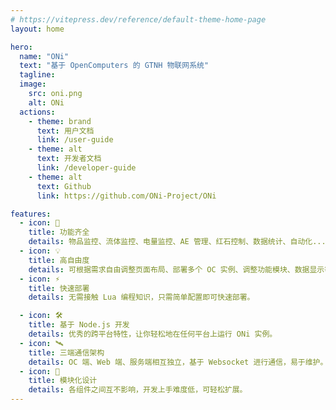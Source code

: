 ```yaml
---
# https://vitepress.dev/reference/default-theme-home-page
layout: home

hero:
  name: "ONi"
  text: "基于 OpenComputers 的 GTNH 物联网系统"
  tagline: 
  image:
    src: oni.png
    alt: ONi
  actions:
    - theme: brand
      text: 用户文档
      link: /user-guide
    - theme: alt
      text: 开发者文档
      link: /developer-guide
    - theme: alt
      text: Github
      link: https://github.com/ONi-Project/ONi

features:
  - icon: 📎
    title: 功能齐全
    details: 物品监控、流体监控、电量监控、AE 管理、红石控制、数据统计、自动化...
  - icon: 💡
    title: 高自由度
    details: 可根据需求自由调整页面布局、部署多个 OC 实例、调整功能模块、数据显示等。
  - icon: ⚡
    title: 快速部署
    details: 无需接触 Lua 编程知识，只需简单配置即可快速部署。

  - icon: 🛠️
    title: 基于 Node.js 开发
    details: 优秀的跨平台特性，让你轻松地在任何平台上运行 ONi 实例。
  - icon: 🛰️
    title: 三端通信架构
    details: OC 端、Web 端、服务端相互独立，基于 Websocket 进行通信，易于维护。
  - icon: 🔌
    title: 模块化设计
    details: 各组件之间互不影响，开发上手难度低，可轻松扩展。
---
```


